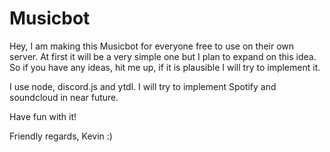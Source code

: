 # Musicbot

Hey,
I am making this Musicbot for everyone free to use on their own server. At first it will be a very simple one but I plan to expand on this idea. So if you have any ideas, hit me up, if it is plausible I will try to implement it.

I use node, discord.js and ytdl. I will try to implement Spotify and soundcloud in near future.

Have fun with it!

Friendly regards,
Kevin :)
